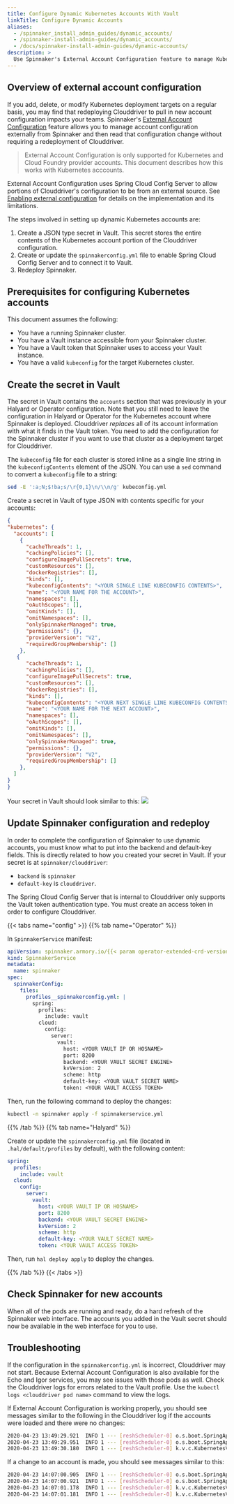 ```yaml
---
title: Configure Dynamic Kubernetes Accounts With Vault
linkTitle: Configure Dynamic Accounts
aliases:
  - /spinnaker_install_admin_guides/dynamic_accounts/
  - /spinnaker-install-admin-guides/dynamic_accounts/
  - /docs/spinnaker-install-admin-guides/dynamic-accounts/
description: >
  Use Spinnaker's External Account Configuration feature to manage Kubernetes accounts.
---
```


## Overview of external account configuration

If you add, delete, or modify Kubernetes deployment targets on a regular basis, you may find that redeploying Clouddriver to pull in new
account configuration impacts your teams. Spinnaker's [External Account Configuration](https://www.spinnaker.io/setup/configuration/#external-account-configuration) feature allows you to manage account configuration
externally from Spinnaker and then read that configuration change without requiring a redeployment of Clouddriver.

>External Account Configuration is only supported for Kubernetes and Cloud Foundry provider accounts. This document describes how this works with Kubernetes acccounts.

External Account Configuration uses Spring Cloud Config Server to
allow portions of Clouddriver's configuration to be from an external
source. See [Enabling external configuration](https://www.spinnaker.io/setup/configuration/#enabling-external-configuration) for details on the implementation and its limitations.

The steps involved in setting up dynamic Kubernetes accounts are:

1. Create a JSON type secret in Vault. This secret stores the entire contents of the Kubernetes account portion of the Clouddriver configuration.
1. Create or update the `spinnakerconfig.yml` file to enable Spring Cloud Config Server and to connect it to Vault.
1. Redeploy Spinnaker.


## Prerequisites for configuring Kubernetes accounts

This document assumes the following:

- You have a running Spinnaker cluster.
- You have a Vault instance accessible from your Spinnaker cluster.
- You have a Vault token that Spinnaker uses to access your Vault instance.
- You have a valid `kubeconfig` for the target Kubernetes cluster.


## Create the secret in Vault

The secret in Vault contains the `accounts` section that was previously in your Halyard or Operator configuration. Note that you still need to leave the configuration in Halyard or Operator for the Kubernetes account where Spinnaker is deployed. Clouddriver *replaces* all of its account information with what it finds in the Vault token. You need to add the configuration for the Spinnaker cluster if you want to use that cluster as a deployment target for Clouddriver.

The `kubeconfig` file for each cluster is stored inline as a single line string in the `kubeconfigContents` element of the JSON. You can use a `sed` command to convert a `kubeconfig` file to a string:

```bash
sed -E ':a;N;$!ba;s/\r{0,1}\n/\\n/g' kubeconfig.yml
```

Create a secret in Vault of type JSON with contents specific for your accounts:

```json
{
"kubernetes": {
  "accounts": [
    {
      "cacheThreads": 1,
      "cachingPolicies": [],
      "configureImagePullSecrets": true,
      "customResources": [],
      "dockerRegistries": [],
      "kinds": [],
      "kubeconfigContents": "<YOUR SINGLE LINE KUBECONFIG CONTENTS>",
      "name": "<YOUR NAME FOR THE ACCOUNT>",
      "namespaces": [],
      "oAuthScopes": [],
      "omitKinds": [],
      "omitNamespaces": [],
      "onlySpinnakerManaged": true,
      "permissions": {},
      "providerVersion": "V2",
      "requiredGroupMembership": []
    },
   {
      "cacheThreads": 1,
      "cachingPolicies": [],
      "configureImagePullSecrets": true,
      "customResources": [],
      "dockerRegistries": [],
      "kinds": [],
      "kubeconfigContents": "<YOUR NEXT SINGLE LINE KUBECONFIG CONTENTS>",
      "name": "<YOUR NAME FOR THE NEXT ACCOUNT>",
      "namespaces": [],
      "oAuthScopes": [],
      "omitKinds": [],
      "omitNamespaces": [],
      "onlySpinnakerManaged": true,
      "permissions": {},
      "providerVersion": "V2",
      "requiredGroupMembership": []
    },
  ]
}
}
```

Your secret in Vault should look similar to this:
![](/images/install-admin/vault_dyn_accounts_example.png)

## Update Spinnaker configuration and redeploy

In order to complete the configuration of Spinnaker to use dynamic accounts, you must know what to put into the backend and default-key fields. This is directly related to how you created your secret in Vault. If your secret is at `spinnaker/clouddriver`:

- `backend` is `spinnaker`
- `default-key` is `clouddriver`.

The Spring Cloud Config Server that is internal to Clouddriver only supports the Vault token authentication type. You must create an access token in order to configure Clouddriver.

{{< tabs name="config" >}}
{{% tab name="Operator" %}}

In `SpinnakerService` manifest:

```yaml
apiVersion: spinnaker.armory.io/{{< param operator-extended-crd-version >}}
kind: SpinnakerService
metadata:
  name: spinnaker
spec:
  spinnakerConfig:
    files:
      profiles__spinnakerconfig.yml: |
        spring:
          profiles:
            include: vault
          cloud:
            config:
              server:
                vault:
                  host: <YOUR VAULT IP OR HOSNAME>
                  port: 8200
                  backend: <YOUR VAULT SECRET ENGINE>
                  kvVersion: 2
                  scheme: http
                  default-key: <YOUR VAULT SECRET NAME>
                  token: <YOUR VAULT ACCESS TOKEN>
```

Then, run the following command to deploy the changes:

```bash
kubectl -n spinnaker apply -f spinnakerservice.yml
```

{{% /tab %}}
{{% tab name="Halyard" %}}

Create or update the `spinnakerconfig.yml` file (located in `.hal/default/profiles` by default), with the following content:

```yaml
spring:
  profiles:
    include: vault
  cloud:
    config:
      server:
        vault:
          host: <YOUR VAULT IP OR HOSNAME>
          port: 8200
          backend: <YOUR VAULT SECRET ENGINE>
          kvVersion: 2
          scheme: http
          default-key: <YOUR VAULT SECRET NAME>
          token: <YOUR VAULT ACCESS TOKEN>
```

Then, run `hal deploy apply` to deploy the changes.

{{% /tab %}}
{{< /tabs >}}

## Check Spinnaker for new accounts

When all of the pods are running and ready, do a hard refresh of the Spinnaker web interface. The accounts you added in the Vault secret should now be available in the web interface for you to use.

## Troubleshooting

If the configuration in the `spinnakerconfig.yml` is incorrect, Clouddriver may not start. Because External Account Configuration is also available for the Echo and Igor services, you may see issues with those pods as well. Check the Clouddriver logs for errors related to the Vault profile. Use the `kubectl logs <clouddriver pod name>` command to view the logs.

If External Account Configuration is working properly, you should see messages similar to the following in the Clouddriver log if the accounts were loaded and there were no changes:

```bash
2020-04-23 13:49:29.921  INFO 1 --- [reshScheduler-0] o.s.boot.SpringApplication               : The following profiles are active: composite,vault,local
2020-04-23 13:49:29.951  INFO 1 --- [reshScheduler-0] o.s.boot.SpringApplication               : Started application in 1.55 seconds (JVM running for 63660.417)
2020-04-23 13:49:30.180  INFO 1 --- [reshScheduler-0] k.v.c.KubernetesV2ProviderSynchronizable : No changes detected to V2 Kubernetes accounts. Skipping caching agent synchronization.
```

If a change to an account is made, you should see messages similar to this:

```bash
2020-04-23 14:07:00.905  INFO 1 --- [reshScheduler-0] o.s.boot.SpringApplication               : The following profiles are active: composite,vault,local
2020-04-23 14:07:00.921  INFO 1 --- [reshScheduler-0] o.s.boot.SpringApplication               : Started application in 1.602 seconds (JVM running for 64711.387)
2020-04-23 14:07:01.178  INFO 1 --- [reshScheduler-0] k.v.c.KubernetesV2ProviderSynchronizable : Synchronizing 1 caching agents for V2 Kubernetes accounts.
2020-04-23 14:07:01.181  INFO 1 --- [reshScheduler-0] k.v.c.KubernetesV2ProviderSynchronizable : Adding 3 agents for account newaccount
```
